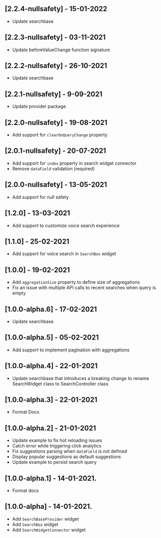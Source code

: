 ## [2.2.4-nullsafety] - 15-01-2022

- Update searchbase

## [2.2.3-nullsafety] - 03-11-2021

- Update beforeValueChange function signature

## [2.2.2-nullsafety] - 26-10-2021

- Update searchbase

## [2.2.1-nullsafety] - 9-09-2021

- Update provider package

## [2.2.0-nullsafety] - 19-08-2021

- Add support for `clearOnQueryChange` property

## [2.0.1-nullsafety] - 20-07-2021

- Add support for `index` property in search widget connector
- Remove `dataField` validation (required)

## [2.0.0-nullsafety] - 13-05-2021

- Add support for null safety

## [1.2.0] - 13-03-2021

- Add support to customize voice search experience

## [1.1.0] - 25-02-2021

- Add support for voice search in `SearchBox` widget

## [1.0.0] - 19-02-2021

- Add `aggregationSize` property to define size of aggregations
- Fix an issue with multiple API calls to recent searches when query is empty

## [1.0.0-alpha.6] - 17-02-2021

- Update searchbase

## [1.0.0-alpha.5] - 05-02-2021

- Add support to implement pagination with aggregations

## [1.0.0-alpha.4] - 22-01-2021

- Update searchbase that introduces a breaking change to rename SearchWidget class to SearchController class

## [1.0.0-alpha.3] - 22-01-2021

- Format Docs

## [1.0.0-alpha.2] - 21-01-2021

- Update example to fix hot reloading issues
- Catch error while triggering click analytics
- Fix suggestions parsing when `dataField` is not defined
- Display popular suggestions as default suggestions
- Update example to persist search query

## [1.0.0-alpha.1] - 14-01-2021.

- Format docs

## [1.0.0-alpha] - 14-01-2021.

- Add `SearchBaseProvider` widget
- Add `SearchBox` widget
- Add `SearchWidgetConnector` widget
